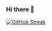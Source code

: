 ### Hi there 👋

[![GitHub Streak](https://streak-stats.demolab.com/?user=CanDenizGokgedik)](https://git.io/streak-stats)


<!--
**CanDenizGokgedik/CanDenizGokgedik** is a ✨ _special_ ✨ repository because its `README.md` (this file) appears on your GitHub profile.

Here are some ideas to get you started:

- 🔭 I’m currently working on ...
- 🌱 I’m currently learning ...
- 👯 I’m looking to collaborate on ...
- 🤔 I’m looking for help with ...
- 💬 Ask me about ...
- 📫 How to reach me: ...
- 😄 Pronouns: ...
- ⚡ Fun fact: ...
-->
